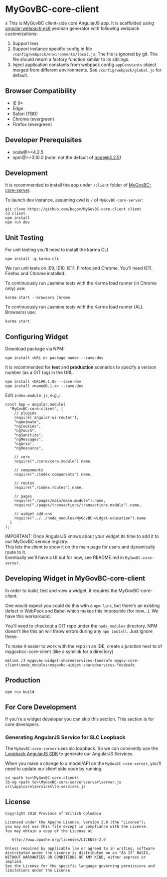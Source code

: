 # MyGovBC-core-client
x
This is MyGovBC client-side core AngularJS app. It is scaffolded using [angular-webpack-es6](https://github.com/stukh/generator-angular-webpack-es6) yeoman generator with following webpack customizations:

1. Support less
2. Support instance specific config in file `/config/webpack/environments/local.js`. The file is ignored by git. The file should return a factory function similar to its siblings.
3. Inject application constants from webpack config `appConstants` object merged from different environments. See `/config/webpack/global.js` for default.

## Browser Compatibility

* IE 9+
* Edge 
* Safari (TBD)
* Chrome (evergreen)
* Firefox (evergreen)

## Developer Prerequisites
* node@>=4.2.5
* npm@>=3.10.0 (note: not the default of node@4.2.5)

## Development
It is recommended to install the app under `/client` folder of [MyGovBC-core-server](https://github.com/bcgov/MyGovBC-core-server).

To launch dev instance, assuming cwd is `/` of `MyGovBC-core-server`:
```
git clone https://github.com/bcgov/MyGovBC-core-client client
cd client
npm install
npm run dev
```

## Unit Testing 
For unit testing you'll need to install the karma CLI
```
npm install -g karma-cli
```

We run unit tests on IE9, IE10, IE11, Firefox and Chrome.  You'll need IE11, Firefox and Chrome installed.

To continuously run Jasmine tests with the Karma load runner (in Chrome only) use:
```
karma start --browsers Chrome
```

To continuously run Jasmine tests with the Karma load runner (ALL Browsers) use:
```
karma start
```

## Configuring Widget
Download package via NPM:

```
npm install <URL or package name> --save-dev
```

It is recommended for **test** and **production** scenarios to specify a version number (as a GIT tag) in the URL.  

```
npm install <URL#0.1.0> --save-dev
npm install <name@0.1.x> --save-dev
```

Edit ```index.module.js```, e.g.,:

```
const App = angular.module(
  "MyGovBC-core-client", [
    // plugins
    require('angular-ui-router'),
    "ngAnimate",
    "ngCookies",
    "ngTouch",
    "ngSanitize",
    "ngMessages",
    "ngAria",
    "ngResource",

    // core
    require("./core/core.module").name,

    // components
    require("./index.components").name,

    // routes
    require("./index.routes").name,

    // pages
    require("./pages/main/main.module").name,
    require("./pages/transactions/transactions.module").name,

    // widget add-ons
    require("../../node_modules/MyGovBC-widget-education").name
  ]
);
```

IMPORTANT: Once AngularJS knows about your widget its time to add it to our MyGovBC service registry.  
This lets the client to show it on the main page for users and dynamically route to it.  
Eventually we'll have a UI but for now, see README.md in `MyGovBC-core-server`.

## Developing Widget in MyGovBC-core-client
In order to build, test and view a widget, it requires the MyGovBC-core-client.

One would expect you could do this with a `npm link`, but there's an existing defect in WebPack and Babel which
makes this impossible (for now...).  We have this workaround:

You'll need to checkout a GIT repo under the `node_modules` directory.  NPM doesn't like this an will throw errors 
during any `npm install`.  Just ignore these.

To make it easier to work with the repo in an IDE, create a junction next to of mygovbcc-core-client
 (like a symlink for a directory)

```
mklink /J mygovbc-widget-sharedservices-foodsafe mygov-core-client\node_modules\mygovbc-widget-sharedservices-foodsafe
```

## Production
```
npm run build
```

## For Core Development

If you're a widget developer you can skip this section.  This section is for core developers.
 
### Generating AngularJS Service for SLC Loopback

The `MyGovBC-core-server` uses slc loopback.  So we can conviently use the [Loopback AngularJS SDK](https://docs.strongloop.com/display/APIC/AngularJS+JavaScript+SDK) to generate our AngularJS Services.
 
When you make a change to a model/API on the `MyGovBC-core-server`, you'll need to update our client side code by running:

```
cd <path to>\MyGovBC-core-client\
lb-ng <path to>\MyGovBC-core-server\server\server.js src\app\core\services\lb-services.js
```

## License

    Copyright 2016 Province of British Columbia

    Licensed under the Apache License, Version 2.0 (the "License");
    you may not use this file except in compliance with the License.
    You may obtain a copy of the License at 

       http://www.apache.org/licenses/LICENSE-2.0

    Unless required by applicable law or agreed to in writing, software
    distributed under the License is distributed on an "AS IS" BASIS,
    WITHOUT WARRANTIES OR CONDITIONS OF ANY KIND, either express or implied.
    See the License for the specific language governing permissions and
    limitations under the License.
